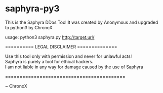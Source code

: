  # saphyra-py3
 
 This is the Saphyra DDos Tool
 It was created by Anonymous and upgraded to python3 by ChronoX
 
 usage: python3 saphyra.py http://target.url/
 
========== LEGAL DISCLAIMER ==============

Use this tool only with permission and never for unlawful acts!<br>
Saphyra is purely a tool for ethical hackers. <br>
I am not liable in any way for damage caused by the use of Saphyra

==========================================

 ~ ChronoX

